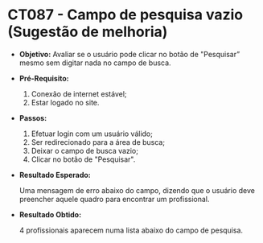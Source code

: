 # CT087 - Campo de pesquisa vazio (Sugestão de melhoria)

- **Objetivo:** Avaliar se o usuário pode clicar no botão de "Pesquisar” mesmo sem digitar nada no campo de busca.

- **Pré-Requisito:**
    1. Conexão de internet estável;
    2. Estar logado no site.

- **Passos:**
    1. Efetuar login com um usuário válido;
    2. Ser redirecionado para a área de busca;
    3. Deixar o campo de busca vazio;
    4. Clicar no botão de "Pesquisar".

- **Resultado Esperado:**
    
    Uma mensagem de erro abaixo do campo, dizendo que o usuário deve preencher aquele quadro para encontrar um profissional.
    
- **Resultado Obtido:**
    
    4 profissionais aparecem numa lista abaixo do campo de pesquisa.